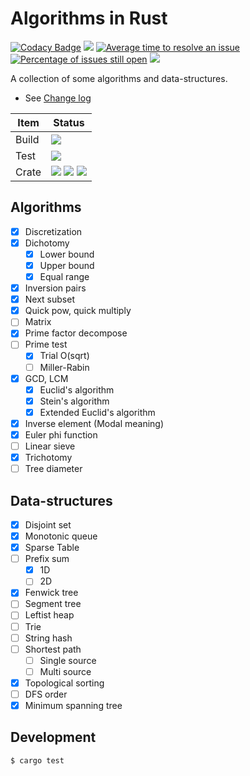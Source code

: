 # Algorithms in Rust

[![Codacy Badge](https://api.codacy.com/project/badge/Grade/27703a0a0f0b44efa7d3e2586ef63f84)](https://www.codacy.com/app/StardustDL/Algorithms-in-Rust?utm_source=github.com&amp;utm_medium=referral&amp;utm_content=StardustDL/Algorithms-in-Rust&amp;utm_campaign=Badge_Grade)
[![](https://img.shields.io/librariesio/github/StardustDL/Algorithms-in-Rust.svg)](https://libraries.io/github/StardustDL/Algorithms-in-Rust)
[![Average time to resolve an issue](http://isitmaintained.com/badge/resolution/StardustDL/Algorithms-in-Rust.svg)](http://isitmaintained.com/project/StardustDL/Algorithms-in-Rust "Average time to resolve an issue")
[![Percentage of issues still open](http://isitmaintained.com/badge/open/StardustDL/Algorithms-in-Rust.svg)](http://isitmaintained.com/project/StardustDL/Algorithms-in-Rust "Percentage of issues still open")
![](https://img.shields.io/github/license/StardustDL/Algorithms-in-Rust.svg)

A collection of some algorithms and data-structures.

- See [Change log](./docs/CHANGELOG.md)

|Item|Status|
|-|-|
|Build|[![](https://img.shields.io/travis/StardustDL/Algorithms-in-Rust.svg?style=flat-square)](https://travis-ci.org/StardustDL/Algorithms-in-Rust)|
|Test|[![](https://img.shields.io/codecov/c/gh/StardustDL/Algorithms-in-Rust.svg?style=flat-square)](https://codecov.io/gh/StardustDL/Algorithms-in-Rust)|
|Crate|[![](https://img.shields.io/crates/v/rsalgo.svg?style=flat-square)](https://crates.io/crates/rsalgo) [![](https://img.shields.io/crates/v/rsalgo.svg?style=flat-square&label=docs&&colorA=blue)](https://docs.rs/rsalgo/) ![](https://img.shields.io/crates/d/rsalgo.svg?style=flat-square)|

## Algorithms

- [x] Discretization
- [x] Dichotomy
  - [x] Lower bound
  - [x] Upper bound
  - [x] Equal range
- [x] Inversion pairs
- [x] Next subset
- [x] Quick pow, quick multiply
- [ ] Matrix
- [x] Prime factor decompose
- [ ] Prime test
  - [x] Trial O(sqrt)
  - [ ] Miller-Rabin
- [x] GCD, LCM
  - [x] Euclid's algorithm
  - [x] Stein's algorithm
  - [x] Extended Euclid's algorithm
- [x] Inverse element (Modal meaning)
- [x] Euler phi function
- [ ] Linear sieve
- [x] Trichotomy
- [ ] Tree diameter

## Data-structures

- [x] Disjoint set
- [x] Monotonic queue
- [x] Sparse Table
- [ ] Prefix sum
  - [x] 1D
  - [ ] 2D
- [x] Fenwick tree
- [ ] Segment tree
- [ ] Leftist heap
- [ ] Trie
- [ ] String hash
- [ ] Shortest path
  - [ ] Single source
  - [ ] Multi source
- [x] Topological sorting
- [ ] DFS order
- [x] Minimum spanning tree

## Development

```sh
$ cargo test
```
